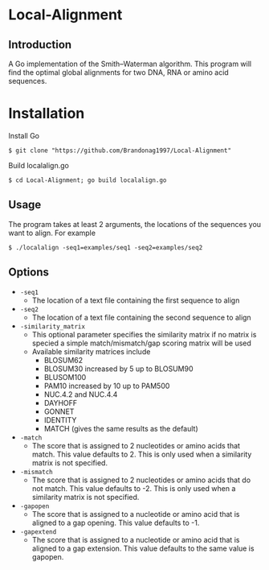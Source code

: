 # Local-Alignment
## Introduction
A Go implementation of the Smith–Waterman algorithm. This program will find the optimal global alignments for two DNA, RNA or amino acid sequences.
# Installation
Install Go

`$ git clone "https://github.com/Brandonag1997/Local-Alignment"`

Build localalign.go

`$ cd Local-Alignment; go build localalign.go`
## Usage
The program takes at least 2 arguments, the locations of the sequences you want to align. For example

`$ ./localalign -seq1=examples/seq1 -seq2=examples/seq2`

## Options
- `-seq1`
  - The location of a text file containing the first sequence to align
- `-seq2`
  - The location of a text file containing the second sequence to align
- `-similarity_matrix`
  - This optional parameter specifies the similarity matrix if no matrix is specied a simple match/mismatch/gap scoring matrix will be used
  - Available similarity matrices include
    - BLOSUM62 
    - BLOSUM30 increased by 5 up to BLOSUM90
    - BLUSOM100
    - PAM10 increased by 10 up to PAM500
    - NUC.4.2 and NUC.4.4
    - DAYHOFF
    - GONNET
    - IDENTITY
    - MATCH (gives the same results as the default)
- `-match`
  - The score that is assigned to 2 nucleotides or amino acids that match. This value defaults to 2. This is only used when a similarity matrix is not specified.
- `-mismatch`
  - The score that is assigned to 2 nucleotides or amino acids that do not match. This value defaults to -2. This is only used when a similarity matrix is not specified.
- `-gapopen`
  - The score that is assigned to a nucleotide or amino acid that is aligned to a gap opening. This value defaults to -1.
- `-gapextend`
  - The score that is assigned to a nucleotide or amino acid that is aligned to a gap extension. This value defaults to the same value is gapopen.
